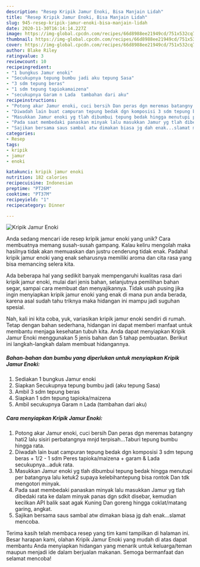 ```yaml
---
description: "Resep Kripik Jamur Enoki, Bisa Manjain Lidah"
title: "Resep Kripik Jamur Enoki, Bisa Manjain Lidah"
slug: 945-resep-kripik-jamur-enoki-bisa-manjain-lidah
date: 2020-11-30T16:14:14.227Z
image: https://img-global.cpcdn.com/recipes/66d8988ee21949cd/751x532cq70/kripik-jamur-enoki-foto-resep-utama.jpg
thumbnail: https://img-global.cpcdn.com/recipes/66d8988ee21949cd/751x532cq70/kripik-jamur-enoki-foto-resep-utama.jpg
cover: https://img-global.cpcdn.com/recipes/66d8988ee21949cd/751x532cq70/kripik-jamur-enoki-foto-resep-utama.jpg
author: Blake Riley
ratingvalue: 3
reviewcount: 10
recipeingredient:
- "1 bungkus Jamur enoki"
- "Secukupnya tepung bumbu jadi aku tepung Sasa"
- "3 sdm tepung beras"
- "1 sdm tepung tapiokamaizena"
- "secukupnya Garam n Lada  tambahan dari aku"
recipeinstructions:
- "Potong akar Jamur enoki, cuci bersih Dan peras dgn meremas batangny hati2 lalu sisiri perbatangnya mnjd terpisah...Taburi tepung bumbu hingga rata."
- "Diwadah lain buat campuran tepung bedak dgn komposisi 3 sdm tepung beras + 1/2 - 1 sdm Peres tapioka/maizena + garam &amp; Lada secukupnya...aduk rata."
- "Masukkan Jamur enoki yg tlah dibumbui tepung bedak hingga menutupi per batangnya lalu ketuk2 supaya kelebihantepung bisa rontok Dan tdk mengotori minyak."
- "Pada saat membedaki panaskan minyak lalu masukkan Jamur yg tlah dibedaki rata ke dalam minyak panas dgn sdkit disebar, kemudian kecilkan API balik saat agak Kuning Dan goreng hingga coklat/matang garing, angkat."
- "Sajikan bersama saus sambal atw dimakan biasa jg dah enak...slamat mencoba."
categories:
- Resep
tags:
- kripik
- jamur
- enoki

katakunci: kripik jamur enoki 
nutrition: 182 calories
recipecuisine: Indonesian
preptime: "PT26M"
cooktime: "PT37M"
recipeyield: "1"
recipecategory: Dinner

---
```



![Kripik Jamur Enoki](https://img-global.cpcdn.com/recipes/66d8988ee21949cd/751x532cq70/kripik-jamur-enoki-foto-resep-utama.jpg)

Anda sedang mencari ide resep kripik jamur enoki yang unik? Cara membuatnya memang susah-susah gampang. Kalau keliru mengolah maka hasilnya tidak akan memuaskan dan justru cenderung tidak enak. Padahal kripik jamur enoki yang enak seharusnya memiliki aroma dan cita rasa yang bisa memancing selera kita.

Ada beberapa hal yang sedikit banyak mempengaruhi kualitas rasa dari kripik jamur enoki, mulai dari jenis bahan, selanjutnya pemilihan bahan segar, sampai cara membuat dan menyajikannya. Tidak usah pusing jika ingin menyiapkan kripik jamur enoki yang enak di mana pun anda berada, karena asal sudah tahu triknya maka hidangan ini mampu jadi suguhan spesial.




Nah, kali ini kita coba, yuk, variasikan kripik jamur enoki sendiri di rumah. Tetap dengan bahan sederhana, hidangan ini dapat memberi manfaat untuk membantu menjaga kesehatan tubuh kita. Anda dapat menyiapkan Kripik Jamur Enoki menggunakan 5 jenis bahan dan 5 tahap pembuatan. Berikut ini langkah-langkah dalam membuat hidangannya.

<!--inarticleads1-->

##### Bahan-bahan dan bumbu yang diperlukan untuk menyiapkan Kripik Jamur Enoki:

1. Sediakan 1 bungkus Jamur enoki
1. Siapkan Secukupnya tepung bumbu jadi (aku tepung Sasa)
1. Ambil 3 sdm tepung beras
1. Siapkan 1 sdm tepung tapioka/maizena
1. Ambil secukupnya Garam n Lada  (tambahan dari aku)




<!--inarticleads2-->

##### Cara menyiapkan Kripik Jamur Enoki:

1. Potong akar Jamur enoki, cuci bersih Dan peras dgn meremas batangny hati2 lalu sisiri perbatangnya mnjd terpisah...Taburi tepung bumbu hingga rata.
1. Diwadah lain buat campuran tepung bedak dgn komposisi 3 sdm tepung beras + 1/2 - 1 sdm Peres tapioka/maizena + garam &amp; Lada secukupnya...aduk rata.
1. Masukkan Jamur enoki yg tlah dibumbui tepung bedak hingga menutupi per batangnya lalu ketuk2 supaya kelebihantepung bisa rontok Dan tdk mengotori minyak.
1. Pada saat membedaki panaskan minyak lalu masukkan Jamur yg tlah dibedaki rata ke dalam minyak panas dgn sdkit disebar, kemudian kecilkan API balik saat agak Kuning Dan goreng hingga coklat/matang garing, angkat.
1. Sajikan bersama saus sambal atw dimakan biasa jg dah enak...slamat mencoba.




Terima kasih telah membaca resep yang tim kami tampilkan di halaman ini. Besar harapan kami, olahan Kripik Jamur Enoki yang mudah di atas dapat membantu Anda menyiapkan hidangan yang menarik untuk keluarga/teman maupun menjadi ide dalam berjualan makanan. Semoga bermanfaat dan selamat mencoba!
